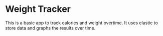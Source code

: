 # Weight Tracker

This is a basic app to track calories and weight overtime. It uses elastic to store data and graphs the results over time.
